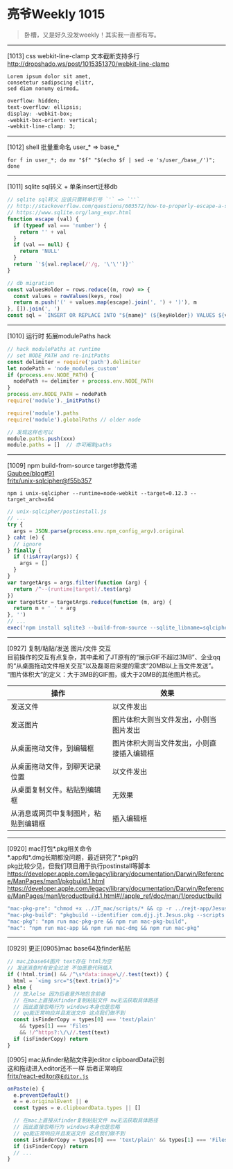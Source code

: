 # 亮爷Weekly 1015

> 卧槽，又是好久没发weekly！其实我一直都有写。

---

[1013] css webkit-line-clamp 文本截断支持多行  
http://dropshado.ws/post/1015351370/webkit-line-clamp

```plain
Lorem ipsum dolor sit amet,
consetetur sadipscing elitr,
sed diam nonumy eirmod…
```

```css
overflow: hidden;
text-overflow: ellipsis;
display: -webkit-box;
-webkit-box-orient: vertical;
-webkit-line-clamp: 3;
```

---

[1012] shell 批量重命名 user\_\* => base\_\*

```shell
for f in user_*; do mv "$f" "$(echo $f | sed -e 's/user_/base_/')"; done
```

---

[1011] sqlite sql转义 + 单条insert迁移db

```js
// sqlite sql转义 应该只需转单引号 `'` => `''`
// http://stackoverflow.com/questions/603572/how-to-properly-escape-a-single-quote-for-a-sqlite-database
// https://www.sqlite.org/lang_expr.html
function escape (val) {
  if (typeof val === 'number') {
    return '' + val
  }
  if (val == null) {
    return 'NULL'
  }
  return `'${val.replace(/'/g, '\'\'')}'`
}

// db migration
const valuesHolder = rows.reduce((m, row) => {
  const values = rowValues(keys, row)
  return m.push('(' + values.map(escape).join(', ') + ')'), m
}, []).join(', ')
const sql = `INSERT OR REPLACE INTO "${name}" (${keyHolder}) VALUES ${valuesHolder}`
```

---

[1010] 运行时 拓展modulePaths hack

```js
// hack modulePaths at runtime
// set NODE_PATH and re-initPaths
const delimiter = require('path').delimiter
let nodePath = 'node_modules_custom'
if (process.env.NODE_PATH) {
  nodePath += delimiter + process.env.NODE_PATH
}
process.env.NODE_PATH = nodePath
require('module')._initPaths()

require('module').paths
require('module').globalPaths // older node

// 发现这样也可以
module.paths.push(xxx)
module.paths = []  // 亦可阉割paths
```

---

[1009] npm build-from-source target参数传递  
[Gaubee/blog#91](https://github.com/Gaubee/blog/issues/91)  
[fritx/unix-sqlcipher@f55b357](https://github.com/fritx/unix-sqlcipher/commit/f55b35721c3576c271ef344ca67b43a7a6aee259)  

```plain
npm i unix-sqlcipher --runtime=node-webkit --target=0.12.3 --target_arch=x64
```

```js
// unix-sqlcipher/postinstall.js
// ...
try {
  args = JSON.parse(process.env.npm_config_argv).original
} caht (e) {
  // ignore
} finally {
  if (!isArray(args)) {
    args = []
  }
}
var targetArgs = args.filter(function (arg) {
  return /^--(runtime|target)/.test(arg)
})
var targetStr = targetArgs.reduce(function (m, arg) {
  return m + ' ' + arg
}, '')
// ...
exec('npm install sqlite3 --build-from-source --sqlite_libname=sqlcipher --sqlite=`brew --prefix`' + targetStr)
```

---

[0927] 复制/粘贴/发送 图片/文件 交互  
目前操作的交互有点复杂，其中柔和了JT原有的“展示GIF不超过3MB”、企业qq的“从桌面拖动文件相关交互”以及磊哥后来提的需求“20MB以上当文件发送”。  
“图片体积大”的定义：大于3MB的GIF图，或大于20MB的其他图片格式。

| 操作 | 效果 |
| --- | --- |
| 发送文件 | 以文件发出 |
| 发送图片 | 图片体积大则当文件发出，小则当图片发出 |
| 从桌面拖动文件，到编辑框 | 图片体积大则当文件发出，小则直接插入编辑框 |
| 从桌面拖动文件，到聊天记录位置 | 以文件发出 |
| 从桌面复制文件。粘贴到编辑框 | 无效果 |
| 从消息或网页中复制图片，粘贴到编辑框 | 插入编辑框 |

---

[0920] mac打包\*.pkg相关命令  
\*.app和\*.dmg长期都没问题，最近研究了\*.pkg的  
pkg比较少见，但我们项目用于执行postinstall等脚本  
https://developer.apple.com/legacy/library/documentation/Darwin/Reference/ManPages/man1/pkgbuild.1.html  
https://developer.apple.com/legacy/library/documentation/Darwin/Reference/ManPages/man1/productbuild.1.html#//apple_ref/doc/man/1/productbuild

```js
"mac-pkg-pre": "chmod +x ../JT_mac/scripts/* && cp -r ../rejt-app/Jesus/osx64 ../JT_mac",
"mac-pkg-build": "pkgbuild --identifier com.djj.jt.Jesus.pkg --scripts ../JT_mac/scripts --component ../JT_mac/osx64/Jesus.app --install-location /Applications ../rejt-app/Jesus.pkg",
"mac-pkg": "npm run mac-pkg-pre && npm run mac-pkg-build",
"mac": "npm run mac-app && npm run mac-dmg && npm run mac-pkg"
```

---

[0929] 更正[0905]mac base64及finder粘贴

```js
// mac上base64图片 text存在 html为空
// 发送消息时有安全过滤 不怕恶意代码插入
if (!html.trim() && /^\s*data:image\//.test(text)) {
  html = `<img src="${text.trim()}">`
} else {
  // 放入else 因为后者意外地包含前者
  // 在mac上直接从finder复制粘贴文件 nw无法获取具体路径
  // 因此直接忽略行为 windows本身也是忽略
  // qq能正常响应并且发送文件 这点我们做不到
  const isFinderCopy = types[0] === 'text/plain'
    && types[1] === 'Files'
    && !/^https?:\/\//.test(text)
  if (isFinderCopy) return
}
```

[0905] mac从finder粘贴文件到editor clipboardData识别  
这和拖动进入editor还不一样 后者正常响应  
[fritx/react-editor@`Editor.js`](https://github.com/fritx/react-editor/blob/dev/src/Editor.js)

```js
onPaste(e) {
  e.preventDefault() 
  e = e.originalEvent || e
  const types = e.clipboardData.types || []

  // 在mac上直接从finder复制粘贴文件 nw无法获取具体路径
  // 因此直接忽略行为 windows本身也是忽略
  // qq能正常响应并且发送文件 这点我们做不到
  const isFinderCopy = types[0] === 'text/plain' && types[1] === 'Files'
  if (isFinderCopy) return
  // ...
}
```
